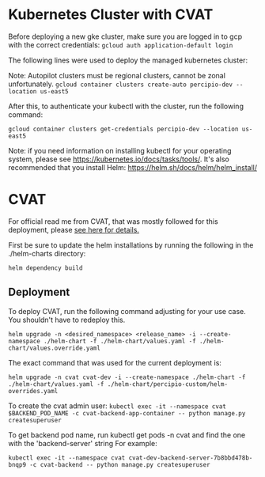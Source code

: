 # Kubernetes Cluster with CVAT

Before deploying a new gke cluster, make sure you are logged in to gcp with the correct credentials:
`gcloud auth application-default login`

The following lines were used to deploy the managed kubernetes cluster:

Note: Autopilot clusters must be regional clusters, cannot be zonal unfortunately.
`gcloud container clusters create-auto percipio-dev --location us-east5`

After this, to authenticate your kubectl with the cluster, run the following command:

`gcloud container clusters get-credentials percipio-dev --location us-east5`

Note: if you need information on installing kubectl for your operating system, please see https://kubernetes.io/docs/tasks/tools/. It's also recommended that you install Helm: https://helm.sh/docs/helm/helm_install/

# CVAT

For official read me from CVAT, that was mostly followed for this deployment, please
[see here for details.](https://opencv.github.io/cvat/docs/administration/advanced/k8s_deployment_with_helm/)

First be sure to update the helm installations by running the following in the ./helm-charts directory:

`helm dependency build`

## Deployment

To deploy CVAT, run the following command adjusting for your use case. You shouldn't have to redeploy this.

`helm upgrade -n <desired_namespace> <release_name> -i --create-namespace ./helm-chart -f ./helm-chart/values.yaml -f ./helm-chart/values.override.yaml`

The exact command that was used for the current deployment is:

`helm upgrade -n cvat cvat-dev -i --create-namespace ./helm-chart -f ./helm-chart/values.yaml -f ./helm-chart/percipio-custom/helm-overrides.yaml`

To create the cvat admin user:
`kubectl exec -it --namespace cvat $BACKEND_POD_NAME -c cvat-backend-app-container -- python manage.py createsuperuser`

To get backend pod name, run kubectl get pods -n cvat and find the one with the 'backend-server' string
For example:

`kubectl exec -it --namespace cvat cvat-dev-backend-server-7b8bbd478b-bnqp9 -c cvat-backend -- python manage.py createsuperuser`